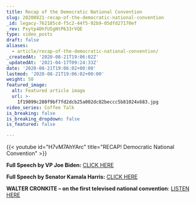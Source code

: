 ```yaml
---
title: Recap of the Democratic National Convention
slug: 20200821-recap-of-the-democratic-national-convention
_id: legacy-762185cd-f5c2-44f5-92b9-05dfd27170ef
_rev: Pxytp4DhfU5gNtP633rVQE
type: video_posts
draft: false
aliases:
  - article/recap-of-the-democratic-national-convention/
_createdAt: '2020-08-21T19:06:02Z'
_updatedAt: '2021-04-17T09:24:33Z'
date: '2020-08-21T19:06:02+00:00'
lastmod: '2020-08-21T19:06:02+00:00'
weight: 50
featured_image:
  alt: Featured article image
  url: >-
    1f19099c280f9bf7fd2dcb25a002dc82beccc5b81024x683.jpg
video_series: Coffee Talk
is_breaking: false
is_breaking_dropdown: false
is_featured: false

---
```

{{< youtube id="H7vM7AhYArc" title="RECAP! Democratic National Convention" >}}

**Full Speech by VP Joe Biden:** [CLICK HERE](https://www.cnn.com/videos/politics/2020/08/21/joe-biden-dnc-2020-speech-full-video-vpx.cnn)

**Full Speech by Senator Kamala Harris:** [CLICK HERE](https://www.youtube.com/watch?v=JijFLcbIqMs)

**WALTER CRONKITE – on the first televised national convention**: [LISTEN HERE](https://www.npr.org/templates/story/story.php?storyId=1146322)